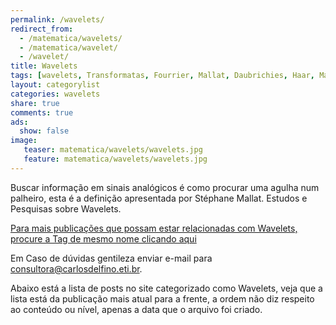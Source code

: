 ```yaml
---
permalink: /wavelets/
redirect_from: 
  - /matematica/wavelets/
  - /matematica/wavelet/
  - /wavelet/
title: Wavelets
tags: [wavelets, Transformatas, Fourrier, Mallat, Daubrichies, Haar, Matemática]
layout: categorylist
categories: wavelets
share: true
comments: true
ads:
  show: false
image:
   teaser: matematica/wavelets/wavelets.jpg
   feature: matematica/wavelets/wavelets.jpg
---
```


Buscar informação em sinais analógicos é como procurar uma agulha num palheiro, esta é a definição apresentada por Stéphane Mallat. Estudos e Pesquisas sobre Wavelets. 

<!--more-->

[Para mais publicações que possam estar relacionadas com Wavelets, procure a Tag de mesmo nome clicando aqui]({{site.url}}tags/wavelets)

Em Caso de dúvidas gentileza enviar e-mail para <a href="mailto:consultoria@carlosdelfino.eti.br">consultora@carlosdelfino.eti.br</a>.

Abaixo está a lista de posts  no site categorizado como Wavelets, veja que a lista está da publicação mais atual para a frente, a ordem não diz respeito ao conteúdo ou nível, apenas a data que o arquivo foi criado.
